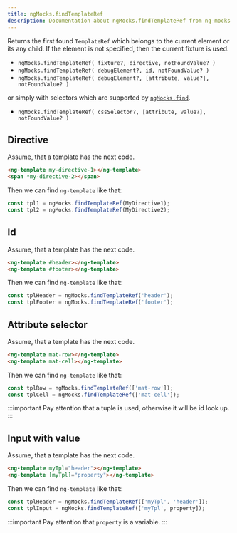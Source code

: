 ```yaml
---
title: ngMocks.findTemplateRef
description: Documentation about ngMocks.findTemplateRef from ng-mocks library
---
```


Returns the first found `TemplateRef` which belongs to the current element or its any child.
If the element is not specified, then the current fixture is used.

- `ngMocks.findTemplateRef( fixture?, directive, notFoundValue? )`
- `ngMocks.findTemplateRef( debugElement?, id, notFoundValue? )`
- `ngMocks.findTemplateRef( debugElement?, [attribute, value?], notFoundValue? )`

or simply with selectors which are supported by [`ngMocks.find`](./find.md).

- `ngMocks.findTemplateRef( cssSelector?, [attribute, value?], notFoundValue? )`

## Directive

Assume, that a template has the next code.

```html
<ng-template my-directive-1></ng-template>
<span *my-directive-2></span>
```

Then we can find `ng-template` like that:

```ts
const tpl1 = ngMocks.findTemplateRef(MyDirective1);
const tpl2 = ngMocks.findTemplateRef(MyDirective2);
```

## Id

Assume, that a template has the next code.

```html
<ng-template #header></ng-template>
<ng-template #footer></ng-template>
```

Then we can find `ng-template` like that:

```ts
const tplHeader = ngMocks.findTemplateRef('header');
const tplFooter = ngMocks.findTemplateRef('footer');
```

## Attribute selector

Assume, that a template has the next code.

```html
<ng-template mat-row></ng-template>
<ng-template mat-cell></ng-template>
```

Then we can find `ng-template` like that:

```ts
const tplRow = ngMocks.findTemplateRef(['mat-row']);
const tplCell = ngMocks.findTemplateRef(['mat-cell']);
```

:::important
Pay attention that a tuple is used, otherwise it will be id look up.
:::

## Input with value

Assume, that a template has the next code.

```html
<ng-template myTpl="header"></ng-template>
<ng-template [myTpl]="property"></ng-template>
```

Then we can find `ng-template` like that:

```ts
const tplHeader = ngMocks.findTemplateRef(['myTpl', 'header']);
const tplInput = ngMocks.findTemplateRef(['myTpl', property]);
```

:::important
Pay attention that `property` is a variable.
:::

